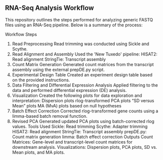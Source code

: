 RNA-Seq Analysis Workflow
----
This repository outlines the steps performed for analyzing generic FASTQ files using an RNA-Seq pipeline. Below is a summary of the process:

Workflow Steps
1. Read Preprocessing
Read trimming was conducted using Sickle and Scythe.
2. Read Alignment and Assembly
Used the 'New Tuxedo' pipeline:
HISAT2: Read alignment
StringTie: Transcript assembly
3. Count Matrix Generation
Generated count matrices from the transcript assembly using the external prepDE.py script.
4. Experimental Design Table
Created an experiment design table based on the provided instructions.
5. Data Filtering and Differential Expression Analysis
Applied filtering to the data and performed differential expression (DE) analysis.
6. Visualization
Created the following plots for data exploration and interpretation:
Dispersion plots
rlog-transformed PCA plots
“SD versus Mean” plots
MA (MvA) plots based on null hypotheses
7. Batch Effect Correction
Corrected rlog-transformed gene counts using a limma-based batch removal function.
8. Revised PCA
Generated updated PCA plots using batch-corrected rlog values.
Tools Used
Sickle: Read trimming
Scythe: Adapter trimming
HISAT2: Read alignment
StringTie: Transcript assembly
prepDE.py: Count matrix generation
limma: Batch effect correction
Outputs
Count Matrices: Gene-level and transcript-level count matrices for downstream analysis.
Visualizations: Dispersion plots, PCA plots, SD vs. Mean plots, and MA plots.
